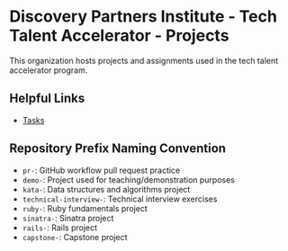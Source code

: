 # Discovery Partners Institute - Tech Talent Accelerator - Projects

This organization hosts projects and assignments used in the tech talent accelerator program.

## Helpful Links

- [Tasks](https://github.com/DPI-WE/tasks)

## Repository Prefix Naming Convention

- `pr-`: GitHub workflow pull request practice
- `demo-`: Project used for teaching/demonstration purposes
- `kata-`: Data structures and algorithms project
- `technical-interview-`: Technical interview exercises
- `ruby-`: Ruby fundamentals project
- `sinatra-`: Sinatra project
- `rails-`: Rails project
- `capstone-`: Capstone project
